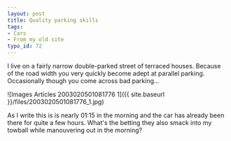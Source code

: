 ```yaml
---
layout: post
title: Quality parking skills
tags:
- Cars
- From my old site
typo_id: 72
---
```

I live on a fairly narrow double-parked street of terraced houses.  Because of the road width you very quickly become adept at parallel parking.  Occasionally though you come across bad parking...
<!-- read more -->
![Images Articles 2003020501081776 1]({{ site.baseurl }}/files/2003020501081776_1.jpg)

As I write this is is nearly 01:15 in the morning and the car has already been there for quite a few hours. What's the betting they also smack into my towball while manouvering out in the morning?
